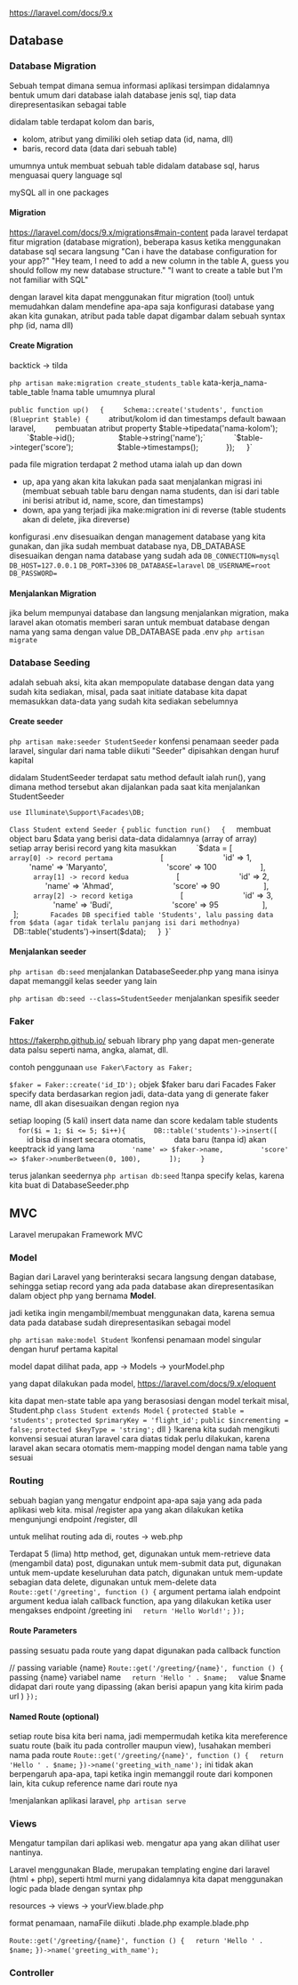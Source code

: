 https://laravel.com/docs/9.x


## Database
### Database Migration
Sebuah tempat dimana semua informasi aplikasi tersimpan didalamnya
bentuk umum dari database ialah database jenis sql, tiap data direpresentasikan sebagai table

didalam table terdapat kolom dan baris,
- kolom, atribut yang dimiliki oleh setiap data (id, nama, dll)
- baris, record data (data dari sebuah table)

umumnya untuk membuat sebuah table didalam database sql, harus menguasai query language sql

mySQL all in one packages 

#### Migration
https://laravel.com/docs/9.x/migrations#main-content
pada laravel terdapat fitur migration (database migration),
beberapa kasus ketika menggunakan database sql secara langsung
"Can i have the database configuration for your app?"
"Hey team, I need to add a new column in the table A, guess you should follow my new database structure."
"I want to create a table but I'm not familiar with SQL"

dengan laravel kita dapat menggunakan fitur migration (tool) untuk memudahkan dalam mendefine apa-apa saja konfigurasi database yang akan kita gunakan, 
atribut pada table dapat digambar dalam sebuah syntax php (id, nama dll)

#### Create Migration
backtick -> tilda

`php artisan make:migration create_students_table`
kata-kerja_nama-table_table
!nama table umumnya plural

`public function up()`
    `{`
        `Schema::create('students', function (Blueprint $table) {`
        atribut/kolom id dan timestamps default bawaan laravel,
        pembuatan atribut property $table->tipedata('nama-kolom');
            `$table->id();`
            `$table->string('name');`
            `$table->integer('score');`
            `$table->timestamps();`
        `});`
    `}`

pada file migration terdapat 2 method utama ialah up dan down
- up, apa yang akan kita lakukan pada saat menjalankan migrasi ini (membuat sebuah table baru dengan nama students, dan isi dari table ini berisi atribut id, name, score, dan timestamps)
- down, apa yang terjadi jika make:migration ini di reverse (table students akan di delete, jika direverse)

konfigurasi .env disesuaikan dengan management database yang kita gunakan, dan jika sudah membuat database nya, DB_DATABASE disesuaikan dengan nama database yang sudah ada
`DB_CONNECTION=mysql`
`DB_HOST=127.0.0.1`
`DB_PORT=3306`
`DB_DATABASE=laravel`
`DB_USERNAME=root`
`DB_PASSWORD=`

#### Menjalankan Migration
jika belum mempunyai database dan langsung menjalankan migration, maka laravel akan otomatis memberi saran untuk membuat database dengan nama yang sama dengan value DB_DATABASE pada .env
`php artisan migrate`

### Database Seeding
adalah sebuah aksi, kita akan mempopulate database dengan data yang sudah kita sediakan,
misal, pada saat initiate database kita dapat memasukkan data-data yang sudah kita sediakan sebelumnya

#### Create seeder
`php artisan make:seeder StudentSeeder`
konfensi penamaan seeder pada laravel,
singular dari nama table diikuti "Seeder"
dipisahkan dengan huruf kapital

didalam StudentSeeder terdapat satu method default ialah run(), yang dimana method tersebut akan dijalankan pada saat kita menjalankan StudentSeeder

`use Illuminate\Support\Facades\DB;`

`Class Student extend Seeder {`
`public function run()`
    `{`
    membuat object baru $data yang berisi data-data didalamnya (array of array)
    setiap array berisi record yang kita masukkan
        `$data = [`
        array[0] -> record pertama
            `[`
                `'id' => 1,`
                `'name' => 'Maryanto',`
                `'score' => 100`
            `],`
            array[1] -> record kedua
            `[`
                `'id' => 2,`
                `'name' => 'Ahmad',`
                `'score' => 90`
            `],`
            array[2] -> record ketiga
            `[`
                `'id' => 3,`
                `'name' => 'Budi',`
                `'score' => 95`
            `],`
        `];`
        Facades DB specified table 'Students', lalu passing data from $data (agar tidak terlalu panjang isi dari methodnya)
        `DB::table('students')->insert($data);`
    `}`
`}`

#### Menjalankan seeder
`php artisan db:seed`
menjalankan DatabaseSeeder.php yang mana isinya dapat memanggil kelas seeder yang lain

`php artisan db:seed --class=StudentSeeder`
menjalankan spesifik seeder

### Faker
https://fakerphp.github.io/
sebuah library php yang dapat men-generate data palsu seperti nama, angka, alamat, dll.

contoh penggunaan
`use Faker\Factory as Faker;`

`$faker = Faker::create('id_ID');`
objek $faker baru dari Facades Faker
specify data berdasarkan region 
jadi, data-data yang di generate faker name, dll akan disesuaikan dengan region nya

setiap looping (5 kali) insert data name dan score kedalam table students
        `for($i = 1; $i <= 5; $i++){`
            `DB::table('students')->insert([`
            id bisa di insert secara otomatis, 
            data baru (tanpa id) akan keeptrack id yang lama
                `'name' => $faker->name,`
                `'score' => $faker->numberBetween(0, 100),`
            `]);`
        `}`

terus jalankan seedernya
`php artisan db:seed`
!tanpa specify kelas, karena kita buat di DatabaseSeeder.php

## MVC
Laravel merupakan Framework MVC
### Model
Bagian dari Laravel yang berinteraksi secara langsung dengan database, sehingga setiap record yang ada pada database akan direpresentasikan dalam object php yang bernama **Model**.

jadi ketika ingin mengambil/membuat menggunakan data, karena semua data pada database sudah direpresentasikan sebagai model

`php artisan make:model Student`
!konfensi penamaan model singular dengan huruf pertama kapital

model dapat dilihat pada,
app -> Models -> yourModel.php

yang dapat dilakukan pada model,
https://laravel.com/docs/9.x/eloquent

kita dapat men-state table apa yang berasosiasi dengan model terkait
misal, Student.php 
`class Student extends Model`
	`{`
		`protected $table = 'students';`
		`protected $primaryKey = 'flight_id';`
		`public $incrementing = false;`
		`protected $keyType = 'string';`
		dll
	`}`
!karena kita sudah mengikuti konvensi sesuai aturan laravel cara diatas tidak perlu dilakukan, karena laravel akan secara otomatis mem-mapping model dengan nama table yang sesuai
### Routing
sebuah bagian yang mengatur endpoint apa-apa saja yang ada pada aplikasi web kita.
misal /register apa yang akan dilakukan ketika mengunjungi endpoint /register, dll

untuk melihat routing ada di,
routes -> web.php

Terdapat 5 (lima) http method,
get, digunakan untuk mem-retrieve data (mengambil data)
post, digunakan untuk mem-submit data
put, digunakan untuk mem-update keseluruhan data
patch, digunakan untuk mem-update sebagian data
delete, digunakan untuk mem-delete data
`Route::get('/greeting', function () {`
	argument pertama ialah endpoint
	argument kedua ialah callback function, apa yang dilakukan ketika user mengakses endpoint /greeting ini
    `return 'Hello World!';`
`});`
#### Route Parameters
passing sesuatu pada route yang dapat digunakan pada callback function

// passing variable {name}
`Route::get('/greeting/{name}', function () {`
passing {name} variabel name 
    `return 'Hello ' . $name;`
    value $name didapat dari route yang dipassing (akan berisi apapun yang kita kirim pada url )
`});`

#### Named Route (optional)
setiap route bisa kita beri nama, jadi mempermudah ketika kita mereference suatu route (baik itu pada controller maupun view),
!usahakan memberi nama pada route
`Route::get('/greeting/{name}', function () {`
    `return 'Hello ' . $name;`
`})->name('greeting_with_name');`
ini tidak akan berpengaruh apa-apa, tapi ketika ingin memanggil route dari komponen lain, kita cukup reference name dari route nya

!menjalankan aplikasi laravel,
`php artisan serve`

### Views
Mengatur tampilan dari aplikasi web.
mengatur apa yang akan dilihat user nantinya.

Laravel menggunakan Blade, 
merupakan templating engine dari laravel (html + php), seperti html murni yang didalamnya kita dapat menggunakan logic pada blade dengan syntax php

resources -> views -> yourView.blade.php

format penamaan, 
namaFile diikuti .blade.php
example.blade.php

`Route::get('/greeting/{name}', function () {`
    `return 'Hello ' . $name;`
`})->name('greeting_with_name');`
### Controller